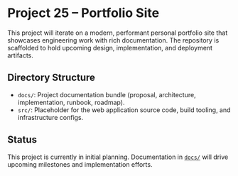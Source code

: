 # Project 25 – Portfolio Site

This project will iterate on a modern, performant personal portfolio site that showcases engineering work with rich documentation. The repository is scaffolded to hold upcoming design, implementation, and deployment artifacts.

## Directory Structure
- `docs/`: Project documentation bundle (proposal, architecture, implementation, runbook, roadmap).
- `src/`: Placeholder for the web application source code, build tooling, and infrastructure configs.

## Status
This project is currently in initial planning. Documentation in [`docs/`](./docs/) will drive upcoming milestones and implementation efforts.
